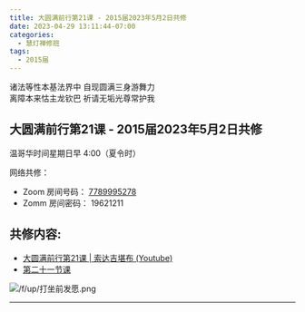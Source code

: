 ```yaml
---
title: 大圆满前行第21课 - 2015届2023年5月2日共修
date: 2023-04-29 13:11:44-07:00
categories:
  - 慧灯禅修班
tags:
  - 2015届
---
```

诸法等性本基法界中 自现圆满三身游舞力  
离障本来怙主龙钦巴 祈请无垢光尊常护我

## 大圆满前行第21课 - 2015届2023年5月2日共修

温哥华时间星期日早 4:00（夏令时） 

网络共修：

- Zoom 房间号码： [7789995278](https://us02web.zoom.us/j/7789995278?pwd=VjZmbWJFY2k2K0E5RVB2cTNIQmhqUT09)
- Zomm 房间密码： 19621211

## 共修内容:

- [大圆满前行第21课 | 索达吉堪布 (Youtube)](https://www.youtube.com/watch?v=x_PaauOb_yo&list=PLAnEIprIVklfWTKX6X1gI9eR_phiB8B4b&index=23)
- [第二十一节课](http://huidengchanxiu.net/refs/qxgs/qxgs-03xm#第二十一节课)

![/f/up/打坐前发愿.png](/f/up/打坐前发愿.png)

---


